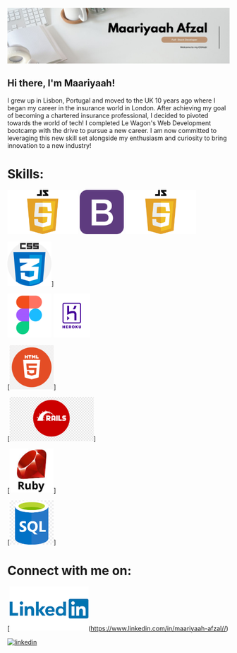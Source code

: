 ![Banner](MaariyaahBanner2.jpg)

## Hi there, I'm Maariyaah!

I grew up in Lisbon, Portugal and moved to the UK 10 years ago where I  began my career in the insurance world in London. After achieving my goal of becoming a chartered insurance professional, I decided to pivoted towards the world of tech! I  completed Le Wagon's Web Development bootcamp with the drive to pursue a new career. I am now committed to leveraging this new skill set alongside my enthusiasm and curiosity to bring innovation to a new industry!

# Skills:

<img src='https://github.com/Maariyaah/Maariyaah/blob/main/JavaScript-Logo.png' alt='js' height='100'>

<img src='https://github.com/Maariyaah/Maariyaah/blob/main/bootstrap.png' alt='bootstrap' height='100'>

<img src='https://github.com/Maariyaah/Maariyaah/blob/main/JavaScript-Logo.png' alt='js' height='100'>

<img src='https://github.com/Maariyaah/Maariyaah/blob/main/css.png' alt='css' height='100'>] 

<img src='https://github.com/Maariyaah/Maariyaah/blob/main/figma.webp' alt='figma' height='100'> 

<img src='https://github.com/Maariyaah/Maariyaah/blob/main/heroku.png' alt='heroku' height='100'>

[<img src='https://github.com/Maariyaah/Maariyaah/blob/main/html.png' alt='html' height='100'>] 

[<img src='https://github.com/Maariyaah/Maariyaah/blob/main/rails.png' alt='rails' height='100'>] 

[<img src='https://github.com/Maariyaah/Maariyaah/blob/main/ruby.jpeg' alt='ruby' height='100'>] 

[<img src='https://github.com/Maariyaah/Maariyaah/blob/main/sql.png' alt='sql' height='100'>] 

# Connect with me on: 

[<img src='https://github.com/Maariyaah/Maariyaah/blob/main/linkedin.png' alt='linkedin' height='100'>(https://www.linkedin.com/in/maariyaah-afzal//)  


[<img src='https://cdn.jsdelivr.net/npm/simple-icons@3.0.1/icons/linkedin.svg' alt='linkedin' height='40'>](https://www.linkedin.com/in/maariyaah-afzal//) 



